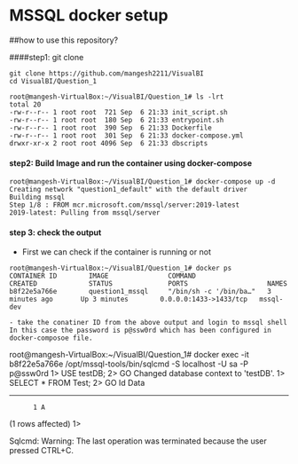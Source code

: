 # MSSQL docker setup
##how to use this repository?

####step1: git clone
```
git clone https://github.com/mangesh2211/VisualBI
cd VisualBI/Question_1

root@mangesh-VirtualBox:~/VisualBI/Question_1# ls -lrt
total 20
-rw-r--r-- 1 root root  721 Sep  6 21:33 init_script.sh
-rw-r--r-- 1 root root  180 Sep  6 21:33 entrypoint.sh
-rw-r--r-- 1 root root  390 Sep  6 21:33 Dockerfile
-rw-r--r-- 1 root root  301 Sep  6 21:33 docker-compose.yml
drwxr-xr-x 2 root root 4096 Sep  6 21:33 dbscripts
```
#### step2: Build Image and run the container using docker-compose
```
root@mangesh-VirtualBox:~/VisualBI/Question_1# docker-compose up -d
Creating network "question1_default" with the default driver
Building mssql
Step 1/8 : FROM mcr.microsoft.com/mssql/server:2019-latest
2019-latest: Pulling from mssql/server
```

#### step 3: check the output
- First we can check if the container is running or not
```
root@mangesh-VirtualBox:~/VisualBI/Question_1# docker ps
CONTAINER ID        IMAGE               COMMAND                  CREATED             STATUS              PORTS                    NAMES
b8f22e5a766e        question1_mssql     "/bin/sh -c '/bin/ba…"   3 minutes ago       Up 3 minutes        0.0.0.0:1433->1433/tcp   mssql-dev

- take the conatiner ID from the above output and login to mssql shell
In this case the password is p@ssw0rd which has been configured in docker-composoe file.
```

root@mangesh-VirtualBox:~/VisualBI/Question_1# docker exec -it b8f22e5a766e /opt/mssql-tools/bin/sqlcmd -S localhost -U sa -P p@ssw0rd
1> USE testDB;
2> GO
Changed database context to 'testDB'.
1> SELECT * FROM Test;
2> GO
Id          Data                                              
----------- --------------------------------------------------
          1 A                                                 

(1 rows affected)
1> 

Sqlcmd: Warning: The last operation was terminated because the user pressed CTRL+C.
```

